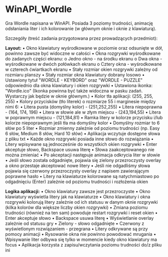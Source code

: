 # WinAPI_Wordle

Gra Wordle napisana w WinAPI. Posiada 3 poziomy trudności, animację odsłaniania liter i ich kolorowanie (w głównym oknie i oknie z klawiaturą).

Szczegóły (treść zadania przygotowana przez prowadzących przedmiot):

**Layout:**
•	Okno klawiatury wyśrodkowane w poziomie oraz odsunięte w dół, powinno zawsze być widoczne w całości
•	Okna rozgrywki wyśrodkowane do zadanych części ekranu:
o	Jedno okno - na środku ekranu
o	Dwa okna - wyśrodkowane w dwóch połówkach ekranu
o	Cztery okna - wyśrodkowane w czterech ćwiartkach ekranu
•	Stały rozmiar okien rozgrywki zależny od rozmiaru planszy
•	Stały rozmiar okna klawiatury dobrany losowo
•	Ustawiony tytuł "WORDLE - KEYBORD" oraz "WORDLE - PUZZLE" odpowiednio dla okna klawiatury i okien rozgrywki
•	Ustawiona ikonka: "Wordle.ico" (Ikonka powinna być także widoczna w pasku zadań. Wystarczy jak będzie w oknie głównym.)
•	Kolor tła aplikacji: (255, 255, 255)
•	Kolory przycisków (tło literek) o rozmiarze 55 i marginesie między nimi 6:
•	Litera pusta (domyślny kolor) - (251,252,255)
•	Litera niepoprawna - (164, 174, 196)
•	Litera w słowie ale w złym miejscu - (243,194,55)
•	Litera w poprawnym miejscu - (121,184,81)
•	Ramka litery w kolorze przycisku i/lub kolorze niepoprawnym jeśli tła ma domyślny kolor
•	Domyślny rozmiar to 6 słów po 5 liter
•	Rozmiar zmienny zależnie od poziomu trudności (np. Easy 6 słów, Medium 8 słów, Hard 10 słów)
•	Aplikacja wczytuje dostępne słowa z pliku txt
•	Każde okno rozgrywki posiada inne słowo do rozwiązania
•	Litery wpisywane są jednocześnie do wszystkich okien rozgrywki
•	Enter akceptuje słowo, Backspace usuwa literę
•	Słowa zaakceptowanego nie można zmieniać
•	Po akceptacji następuje animacja odkrycia liter w słowie
•	Jeśli słowo została odgadnięte, pojawia się zielony przezroczysty overlay a okno przestaje akceptować nowe litery
•	Jeśli nie odgadliśmy słowa pojawia się czerwony przezroczysty overlay z napisem zawierającym poprawne hasło
•	Litery na klawiaturze kolorowane są natychmiastowo po odgadnięciu (Enter) zależnie od poziomu trudności i rozłożenia okien

**Logika aplikacji:**
•	Okno klawiatury zawsze jest przezroczyste
•	Okno klawiatury wyświetla litery jak na klawiaturze
•	Okno klawiatury i okna rozgrywki kolorują litery zależnie od ich statusu w danym oknie rozgrywki (kilka kolorów dla większe liczby okien rozgrywki)
•	Zmiana poziomu trudności (również na ten sam) powoduje restart rozgrywki i reset okien
•	Enter akceptuje słowo
•	Backspace usuwa literę
•	Wyświetlanie overlay zależnie od statusu gry
•	Zielony - słowo odgadnięte
•	Czerwony z wyświetlonym rozwiązaniem - przegrana
•	Litery odkrywane są przy pomocy animacji
•	Rysowanie okna nie powinno powodować mrugania
•	Wpisywanie liter odbywa się tylko w momencie kiedy okno klawiatury ma focus
•	Aplikacja korzysta z zapisu/wczytania poziomu trudności do/z pliku ini
